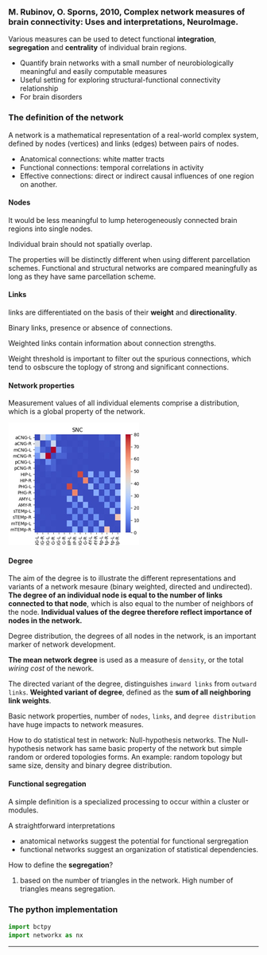 ### M. Rubinov, O. Sporns, 2010, Complex network measures of brain connectivity: Uses and interpretations, NeuroImage.

Various measures can be used to detect functional **integration**, **segregation** and **centrality** of individual brain regions.


- Quantify brain networks with a small number of neurobiologically meaningful and easily computable measures
- Useful setting for exploring structural-functional connectivity relationship
- For brain disorders


### The definition of the network

A network is a mathematical representation of a real-world complex system, defined by nodes (vertices) and links (edges) between pairs of nodes.

- Anatomical connections: white matter tracts
- Functional connections: temporal correlations in activity
- Effective connections: direct or indirect causal influences of one region on another.

#### Nodes

It would be less meaningful to lump heterogeneously connected brain regions into single nodes.

Individual brain should not spatially overlap.

The properties will be distinctly different when using different parcellation schemes. Functional and structural networks are compared meaningfully as long as they have same parcellation scheme. 

#### Links
links are differentiated on the basis of their **weight** and **directionality**.

Binary links, presence or absence of connections. 

Weighted links contain information about connection strengths.

Weight threshold is important to filter out the spurious connections, which tend to osbscure the toplogy of strong and significant connections.

#### Network properties

Measurement values of all individual elements comprise a distribution, which is a global property of the network.

![a_network_matrix](../../resources/networkMatrix.png)

#### Degree

The aim of the degree is to illustrate the different representations and variants of a network mesaure (binary weighted, directed and undirected). **The degree of an individual node is equal to the number of links connected to that node**, which is also equal to the number of neighbors of the node. **Individual values of the degree therefore reflect importance of nodes in the network.**

Degree distribution, the degrees of all nodes in the network, is an important marker of network development. 

**The mean network degree** is used as a measure of `density`, or the total _wiring cost_ of the nework. 

The directed variant of the degree, distinguishes `inward links` from `outward links`. **Weighted variant of degree**, defined as the **sum of all neighboring link weights**.

Basic network properties, number of `nodes`, `links`, and `degree distribution` have huge impacts to network measures.

How to do statistical test in network: Null-hypothesis networks. The Null-hypothesis network has same basic property of the network but simple random or ordered topologies forms. An example: random topology but same size, density and binary degree distribution.

#### Functional segregation

A simple definition is a specialized processing to occur within a cluster or modules. 

A straightforward interpretations
- anatomical networks suggest the potential for functional sergregation
- functional networks suggest an organization of statistical dependencies.


How to define the **segregation**?
1. based on the number of triangles in the network. High number of triangles means segregation.

### The python implementation

```python
import bctpy
import networkx as nx
```









-----







































